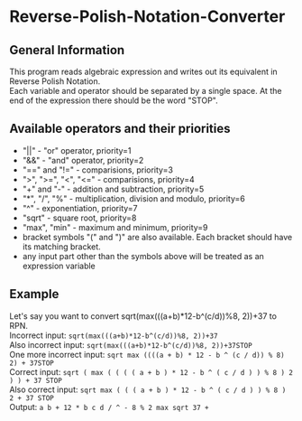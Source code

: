 # Reverse-Polish-Notation-Converter

## General Information
This program reads algebraic expression and writes out its equivalent in Reverse Polish Notation. <br/>
Each variable and operator should be separated by a single space. At the end of the expression there should be the word "STOP". <br/>

## Available operators and their priorities
- "||" - "or" operator, priority=1
- "&&" - "and" operator, priority=2
- "==" and "!=" - comparisions, priority=3
- ">", ">=", "<", "<=" - comparisions, priority=4
- "+" and "-" - addition and subtraction, priority=5
- "*", "/", "%" - multiplication, division and modulo, priority=6
- "^" - exponentiation, priority=7
- "sqrt" - square root, priority=8
- "max", "min" - maximum and minimum, priority=9
- bracket symbols "(" and ")" are also available. Each bracket should have its matching bracket.
- any input part other than the symbols above will be treated as an expression variable

## Example
Let's say you want to convert sqrt(max(((a+b)*12-b^(c/d))%8, 2))+37 to RPN. <br/>
Incorrect input: `sqrt(max(((a+b)*12-b^(c/d))%8, 2))+37` <br/>
Also incorrect input: `sqrt(max(((a+b)*12-b^(c/d))%8, 2))+37STOP` <br/>
One more incorrect input: `sqrt max ((((a + b) * 12 - b ^ (c / d)) % 8) 2) + 37STOP` <br/>
Correct input: `sqrt ( max ( ( ( ( a + b ) * 12 - b ^ ( c / d ) ) % 8 ) 2 ) ) + 37 STOP` <br/>
Also correct input: `sqrt max ( ( ( a + b ) * 12 - b ^ ( c / d ) ) % 8 ) 2 + 37 STOP` <br/>
Output: `a b + 12 * b c d / ^ - 8 % 2 max sqrt 37 +`
